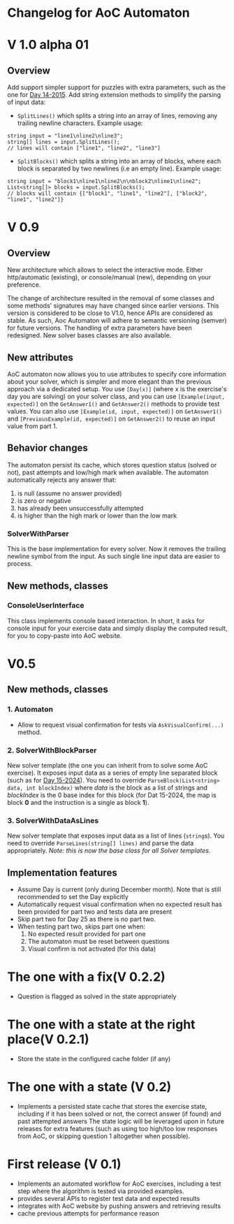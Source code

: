 # Changelog for AoC Automaton

# V 1.0 alpha 01
## Overview
Add support simpler support for puzzles with extra parameters, such as the one for [Day 14-2015](https://adventofcode.com/2015/day/14).
Add string extension methods to simplify the parsing of input data:
- `SplitLines()` which splits a string into an array of lines, removing any trailing newline characters. Example usage:
```[csharp]
string input = "line1\nline2\nline3";
string[] lines = input.SplitLines();
// lines will contain ["line1", "line2", "line3"]
```

- `SplitBlocks()` which splits a string into an array of blocks, where each block is separated by two newlines (i.e an 
empty line). Example usage:
```[csharp]
string input = "block1\nline1\nline2\n\nblock2\nline1\nline2";
List<string[]> blocks = input.SplitBlocks();
// blocks will contain {["block1", "line1", "line2"], ["block2", "line1", "line2"]}
```


# V 0.9
## Overview
New architecture which allows to select the interactive mode. Either http/automatic (existing), or console/manual (new), depending on your
preference.

The change of architecture resulted in the removal of some classes and some methods' signatures may have changed since
earlier versions.
This version is considered to be close to V1.0, hence APIs are considered as stable. As such, Aoc Automaton will
adhere to semantic versioning (semver) for future versions.
The handling of extra parameters have been redesigned. New solver bases classes are also available.

## New attributes
AoC automaton now allows you to use attributes to specify core information about your solver, which is simpler
and more elegant than the previous approach via a dedicated setup. 
You use `[Day(x)]` (where x is the exercise's day you are solving) on your solver class, and you can use 
`[Example(input, expected)]` on the `GetAnswer1()` and `GetAnswer2()` methods to provide test values.
You can also use `[Example(id, input, expected)]` on `GetAnswer1()` and 
`[PreviousExample(id, expected)]` on `GetAnswer2()` to reuse an input value from part 1.


## Behavior changes
The automaton persist its cache, which stores question status (solved or not), past attempts and low/high mark when
available. 
The automaton automatically rejects any answer that:
1) is null (assume no answer provided)
2) is zero or negative
3) has already been unsuccessfully attempted
4) is higher than the high mark or lower than the low mark

### SolverWithParser
This is the base implementation for every solver. Now it removes the trailing newline symbol from the input. As such
single line input data are easier to process.

## New methods, classes
### ConsoleUserInterface
This class implements console based interaction. In short, it asks for console input for your exercise data and simply 
display the computed result, for you to copy-paste into AoC website.

# V0.5
## New methods, classes

### 1. Automaton
   - Allow to request visual confirmation for tests via `AskVisualConfirm(...)` method.

### 2. SolverWithBlockParser
   New solver template (the one you can inherit from to solve some AoC exercise). It exposes input data
as a series of empty line separated block (such as for [Day 15-2024](https://adventofcode.com/2024/day/15)).
You need to override `ParseBlock(List<string> data, int blockIndex)` where _data_ is the block as a list of strings and
_blockIndex_ is the 0 base index for this block (for Dat 15-2024, the map is block **0** and the instruction is a single
as block **1**).

### 3. SolverWithDataAsLines
New solver template that exposes input data as a list of lines (`string`s). You need to override `ParseLines(string[] lines)`
and parse the data appropriately. _Note: this is now the base class for all Solver templates._

## Implementation features
- Assume Day is current (only during December month). Note that is still recommended to set the Day explicitly
- Automatically request visual confirmation when no expected result has been provided for part two and tests data are present
- Skip part two for Day 25 as there is no part two.
- When testing part two, skips part one when:
  1. No expected result provided for part one
  2. The automaton must be reset between questions
  3. Visual confirm is not activated (for this data)



# The one with a fix(V 0.2.2)
- Question is flagged as solved in the state appropriately

# The one with a state at the right place(V 0.2.1)
- Store the state in the configured cache folder (if any)
# The one with a state (V 0.2)
- Implements a persisted state cache that stores the exercise state, including if it has been solved or not, the correct answer (if found) and past attempted answers
The state logic will be leveraged upon in future releases for extra features (such as using too high/too low responses from AoC, or skipping question 1 altogether when possible).
# First release (V 0.1)
- Implements an automated workflow for AoC exercises, including a test step where the algorithm is tested via provided examples.
- provides several APIs to register test data and expected results
- integrates with AoC website by pushing answers and retrieving results
- cache previous attempts for performance reason

